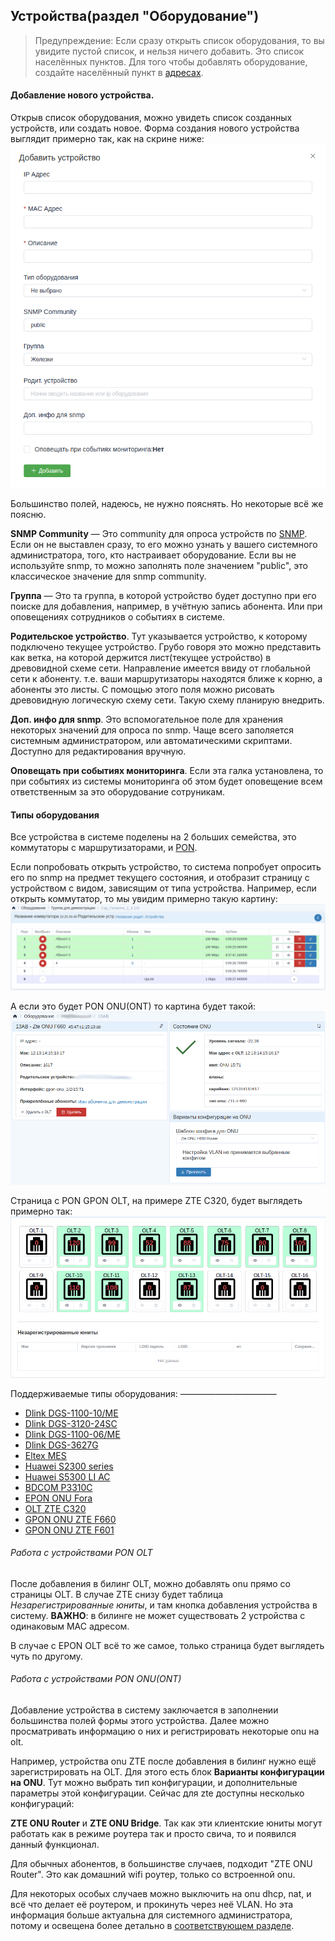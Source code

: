 ## Устройства(раздел "Оборудование")

> Предупреждение:
Если сразу открыть список оборудования, то вы увидите пустой список, и нельзя ничего добавить. Это список населённых пунктов. Для того чтобы добавлять оборудование, создайте населённый пункт в [адресах](addresses.md).


#### Добавление нового устройства.

Открыв список оборудования, можно увидеть список созданных устройств, или создать новое.
Форма создания нового устройства выглядит примерно так, как на скрине ниже:
![devices_new_form.png](../assets/devices_new_form.png)

Большинство полей, надеюсь, не нужно пояснять. Но некоторые всё же поясню.

**SNMP Community** — Это community для опроса устройств по [SNMP](https://ru.wikipedia.org/wiki/SNMP).
Если он не выставлен сразу, то его можно узнать у вашего системного администратора, того, кто настраивает оборудование. Если вы не используйте snmp, то можно заполнять поле значением "public", это классическое значение для snmp community.

**Группа** — Это та группа, в которой устройство будет доступно при его поиске для добавления, например, в учётную запись абонента. Или при оповещениях сотрудников о событиях в системе.

**Родительское устройство**. Тут указывается устройство, к которому подключено текущее устройство. Грубо говоря это можно представить как ветка, на которой держится лист(текущее устройство) в древовидной схеме сети. Направление имеется ввиду от глобальной сети к абоненту. т.е. ваши маршрутизаторы находятся ближе к корню, а абоненты это листы. С помощью этого поля можно рисовать древовидную логическую схему сети.
Такую схему планирую внедрить.

**Доп. инфо для snmp**. Это вспомогательное поле для хранения некоторых значений для опроса по snmp. Чаще всего заполяется системным администратором, или автоматическими скриптами. Доступно для редактирования вручную.

**Оповещать при событиях мониторинга**. Если эта галка установлена, то при событиях из системы мониторинга об этом будет оповещение всем ответственным за это оборудование сотруникам.

#### Типы оборудования
Все устройства в системе поделены на 2 больших семейства, это коммутаторы
с маршрутизаторами, и [PON](https://ru.wikipedia.org/wiki/PON).

Если попробовать открыть устройство, то система попробует опросить его по snmp на предмет текущего состояния, и отобразит страницу с устройством с видом, зависящим от типа устройства. Например, если открыть коммутатор, то мы увидим примерно такую картину:
![device_switch.png](../assets/device_switch.png)

А если это будет PON ONU(ONT) то картина будет такой:
![device_onu.png](../assets/device_onu.png)

Страница с PON GPON OLT, на примере ZTE C320, будет выглядеть примерно так:
![device_olt_ztec320.png](../assets/device_olt_ztec320.png)

Поддерживаемые типы оборудования:
———————————
* [Dlink DGS-1100-10/ME](https://dlink.ru/ru/products/1/1976.html)
* [Dlink DGS-3120-24SC](https://dlink.ru/ru/products/1/1365.html)
* [Dlink DGS-1100-06/ME](https://dlink.ru/ru/products/1/2048.html)
* [Dlink DGS-3627G](https://dlink.ru/ru/products/1/658.html)
* [Eltex MES](https://eltex-co.ru/catalog/aggregation/)
* [Huawei S2300 series](https://support.huawei.com/enterprise/en/switches/s2300-pid-16561)
* [Huawei S5300 LI AC](http://huawei-russia.ru/huawei-switches/huawei-switch-s5300-series/ls-s5306tp-li-ac-huawei-quidway-s5300-switch)
* [BDCOM P3310C](../assets/bdcom_p3310c.png)
* [EPON ONU Fora](../assets/onu-fora-na-1001d.jpg)
* [OLT ZTE C320](../assets/zte_c320.jpeg)
* [GPON ONU ZTE F660](../assets/zte_f660.jpg)
* [GPON ONU ZTE F601](../assets/zte-f601-gpon-onu.jpg)


###### Работа с устройствами PON OLT

После добавления в билинг OLT, можно добавлять onu прямо со страницы OLT. В случае ZTE снизу будет таблица *Незарегистрированные юниты*, и там кнопка добавления устройства в систему. **ВАЖНО**: в билинге не может существовать 2 устройства с одинаковым MAC адресом.

В случае с EPON OLT всё то же самое, только страница будет выглядеть чуть по другому.

###### Работа с устройствами PON ONU(ONT)

Добавление устройства в систему заключается в заполнении большинства полей формы этого устройства. Далее можно просматривать информацию о них и регистрировать некоторые onu на olt.

Например, устройства onu ZTE после добавления в билинг нужно ещё зарегистрировать на OLT. Для этого есть блок **Варианты конфигурации на ONU**. Тут можно выбрать тип конфигурации, и дополнительные параметры этой конфигурации. Сейчас для zte доступны несколько конфигураций:

**ZTE ONU Router** и **ZTE ONU Bridge**. Так как эти клиентские юниты могут работать как в режиме роутера так и просто свича, то и появился данный функционал.

Для обычных абонентов, в большинстве случаев, подходит "ZTE ONU Router". Это как домашний wifi роутер, только со встроенной onu.

Для некоторых особых случаев можно выключить на onu dhcp, nat, и всё что делает её роутером, и прокинуть через неё VLAN. Но эта информация больше актуальна для системного администратора, потому и освещена более детально в [соответствующем разделе](../administrator_instructions/pon-onu-zte-config.md).
